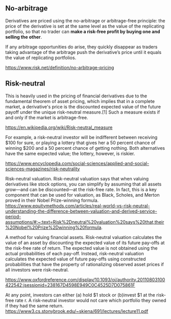 ## No-arbitrage

Derivatives are priced using the no-arbitrage or arbitrage-free principle: the price of the derivative is set at the same level as the value of the replicating portfolio, 
so that no trader can __make a risk-free profit by buying one and selling the other__.


If any arbitrage opportunities do arise, they quickly disappear as traders taking advantage of the arbitrage push the derivative’s price until it equals the value of replicating portfolios.

https://www.risk.net/definition/no-arbitrage-pricing


## Risk-neutral
This is heavily used in the pricing of financial derivatives due to the fundamental theorem of asset pricing, which implies that in a complete market, a derivative's price is the discounted expected value of the future payoff under the unique risk-neutral measure.[1] Such a measure exists if and only if the market is arbitrage-free.

https://en.wikipedia.org/wiki/Risk-neutral_measure


For example, a risk-neutral investor will be indifferent between receiving $100 for sure, or playing a lottery that gives her a 50 percent chance of winning $200 and a 50 percent chance of getting nothing. Both alternatives have the same expected value; the lottery, however, is riskier.

https://www.encyclopedia.com/social-sciences/applied-and-social-sciences-magazines/risk-neutrality


Risk-neutral valuation. Risk-neutral valuation says that when valuing derivatives like stock options, you can simplify by assuming that all assets grow—and can be discounted—at the risk-free rate. In fact, this is a key component that can be used for valuation, as Black, Scholes, and Merton proved in their Nobel Prize-winning formula.
https://www.equitymethods.com/articles/real-world-vs-risk-neutral-understanding-the-difference-between-valuation-and-derived-service-period-assumptions/#:~:text=Risk%2Dneutral%20valuation%20says%20that,their%20Nobel%20Prize%2Dwinning%20formula.


A method for valuing financial assets. Risk-neutral valuation calculates the value of an asset by discounting the expected value of its future pay-offs at the risk-free rate of return. The expected value is not obtained using the actual probabilities of each pay-off. Instead, risk-neutral valuation calculates the expected value of future pay-offs using constructed probabilities that have the property of rationalizing observed asset prices if all investors were risk-neutral.

https://www.oxfordreference.com/display/10.1093/oi/authority.20110803100422542;jsessionid=238167D4598E949C0C4525D7D075861F

At any point, investors can either (a) hold $1 stock or (b)invest $1 at the risk-free rate r.
A risk-neutral investor would not care which portfolio they owned if they had the same return.
https://www3.cs.stonybrook.edu/~skiena/691/lectures/lecture11.pdf
